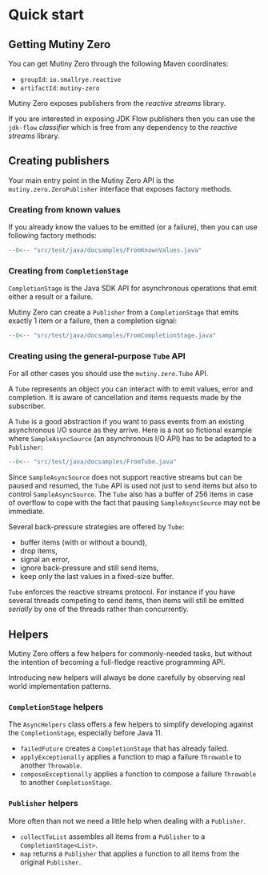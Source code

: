 # Quick start

## Getting Mutiny Zero

You can get Mutiny Zero through the following Maven coordinates:

* `groupId`: `io.smallrye.reactive`
* `artifactId`: `mutiny-zero`
  
Mutiny Zero exposes publishers from the _reactive streams_ library.

If you are interested in exposing JDK Flow publishers then you can use the `jdk-flow` _classifier_ which is free from any dependency to the _reactive streams_ library.

## Creating publishers

Your main entry point in the Mutiny Zero API is the `mutiny.zero.ZeroPublisher` interface that exposes factory methods.

### Creating from known values

If you already know the values to be emitted (or a failure), then you can use following factory methods:

```java linenums="1"
--8<-- "src/test/java/docsamples/FromKnownValues.java"
```

### Creating from `CompletionStage`

`CompletionStage` is the Java SDK API for asynchronous operations that emit either a result or a failure.

Mutiny Zero can create a `Publisher` from a `CompletionStage` that emits exactly 1 item or a failure, then a completion signal:

```java linenums="1"
--8<-- "src/test/java/docsamples/FromCompletionStage.java"
```

### Creating using the general-purpose `Tube` API

For all other cases you should use the `mutiny.zero.Tube` API.

A `Tube` represents an object you can interact with to emit values, error and completion.
It is aware of cancellation and items requests made by the subscriber.

A `Tube` is a good abstraction if you want to pass events from an existing asynchronous I/O source as they arrive.
Here is a not so fictional example where `SampleAsyncSource` (an asynchronous I/O API) has to be adapted to a `Publisher`:

```java linenums="1"
--8<-- "src/test/java/docsamples/FromTube.java"
```

Since `SampleAsyncSource` does not support reactive streams but can be paused and resumed, the `Tube` API is used not just to send items but also to control `SampleAsyncSource`.
The `Tube` also has a buffer of 256 items in case of overflow to cope with the fact that pausing `SampleAsyncSource` may not be immediate.

Several back-pressure strategies are offered by `Tube`:

* buffer items (with or without a bound),
* drop items,
* signal an error,
* ignore back-pressure and still send items,
* keep only the last values in a fixed-size buffer.

`Tube` enforces the reactive streams protocol.
For instance if you have several threads competing to send items, then items will still be emitted _serially_ by one of the threads rather than concurrently.

## Helpers

Mutiny Zero offers a few helpers for commonly-needed tasks, but without the intention of becoming a full-fledge reactive programming API.

Introducing new helpers will always be done carefully by observing real world implementation patterns.

### `CompletionStage` helpers

The `AsyncHelpers` class offers a few helpers to simplify developing against the `CompletionStage`, especially before Java 11.

* `failedFuture` creates a `CompletionStage` that has already failed.
* `applyExceptionally` applies a function to map a failure `Throwable` to another `Throwable`.
* `composeExceptionally` applies a function to compose a failure `Throwable` to another `CompletionStage`.

### `Publisher` helpers

More often than not we need a little help when dealing with a `Publisher`.

* `collectToList` assembles all items from a `Publisher` to a `CompletionStage<List>`.
* `map` returns a `Publisher` that applies a function to all items from the original `Publisher`. 
